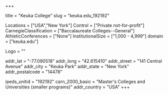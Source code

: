 
+++

title = "Keuka College"
slug = "keuka.edu_192192"

Locations = ["USA","New York"]
Control = ["Private not-for-profit"]
CarnegieClassification = ["Baccalaureate Colleges--General"]
AthleticConferences = ["None"]
InstitutionalSize = ["1,000 - 4,999"]
domain = ["keuka.edu"]

Logo = ""

addr_lat = "-77.090518"
addr_long = "42.615410"
addr_street = "141 Central Avenue"
addr_city = "Keuka Park"
addr_state = "New York"
addr_postalcode = "14478"

ipeds_unitid = "192192"
carn_2000_basic = "Master's Colleges and Universities (smaller programs)"
addr_country = "USA"
+++
    
